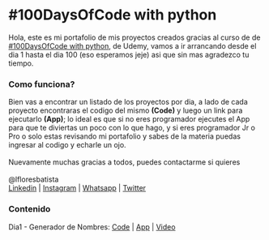 # #100DaysOfCode with python

Hola, este es mi portafolio de mis proyectos creados gracias al curso de de <a href="https://www.udemy.com/course/100-days-of-code/" target="_blank">#100DaysOfCode with python</a>, de Udemy, vamos a ir arrancando desde el dia 1 hasta el dia 100 (eso esperamos jeje) asi que sin mas agradezco tu tiempo.

<h3>Como funciona?</h3>
Bien vas a encontrar un listado de los proyectos por dia, a lado de cada proyecto encontraras el codigo del mismo <b>(Code)</b> y luego un link para ejecutarlo <b>(App)</b>; lo ideal es que si no eres programador ejecutes el App para que te diviertas un poco con lo que hago, y si eres programador Jr o Pro o solo estas revisando mi portafolio y sabes de la materia puedas ingresar al codigo y echarle un ojo.
<br>
<br>
Nuevamente muchas gracias a todos, puedes contactarme si quieres
<br>
<br>
@lfloresbatista
<br><a href="https://www.linkedin.com/in/luisfloresb/" target="_blank">Linkedin</a> | <a href="instagram.com/soy.krlomagno" target="_blank">Instagram</a> | <a href="https://wa.me/50766319520" target="_blank">Whatsapp</a> | <a href="https://twitter.com/lfloresbatista" target="_blank">Twitter</a>
<h3>Contenido</h3>

Dia1 - Generador de Nombres: <a href="https://github.com/lfloresbatista/100DaysOfCode/blob/main/100%20Proyectos/day1-generador-nombre.py">Code</a> | <a href="https://replit.com/@lfloresbatista/Generador-de-Nombres?v=1" target="_blank">App</a> | <a href="#" target="_blank">Video</a>
